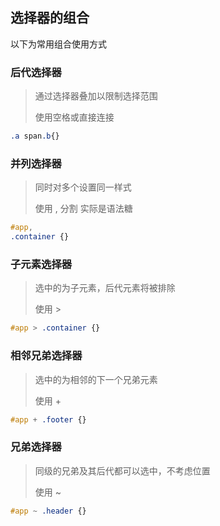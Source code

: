 ## 选择器的组合

以下为常用组合使用方式



### 后代选择器

> 通过选择器叠加以限制选择范围
>
> 使用空格或直接连接

```css
.a span.b{}
```



### 并列选择器

> 同时对多个设置同一样式
>
> 使用 , 分割 实际是语法糖

```css
#app,
.container {}
```



### 子元素选择器

> 选中的为子元素，后代元素将被排除
>
> 使用 \> 

```css
#app > .container {}
```



### 相邻兄弟选择器

> 选中的为相邻的下一个兄弟元素
>
> 使用 \+ 

```css
#app + .footer {}
```



### 兄弟选择器

> 同级的兄弟及其后代都可以选中，不考虑位置
>
> 使用 \~ 

```css
#app ~ .header {}
```